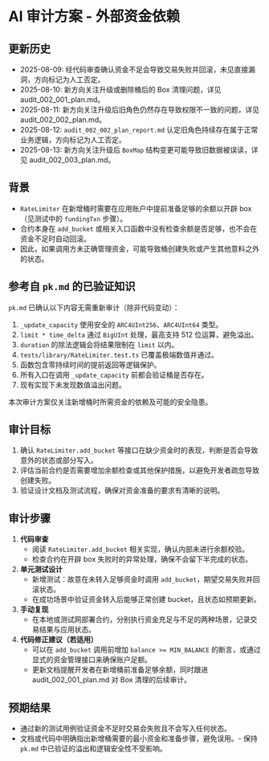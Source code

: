 # AI 审计方案 - 外部资金依赖
## 更新历史
- 2025-08-09: 经代码审查确认资金不足会导致交易失败并回滚，未见直接漏洞，方向标记为人工否定。
- 2025-08-10: 新方向关注升级或删除桶后的 Box 清理问题，详见 audit_002_001_plan.md。
- 2025-08-11: 新方向关注升级后旧角色仍然存在导致权限不一致的问题，详见 audit_002_002_plan.md。
- 2025-08-12: `audit_002_002_plan_report.md` 认定旧角色持续存在属于正常业务逻辑，方向标记为人工否定。
- 2025-08-13: 新方向关注升级后 `BoxMap` 结构变更可能导致旧数据被误读，详见 audit_002_003_plan.md。


## 背景
- `RateLimiter` 在新增桶时需要在应用账户中提前准备足够的余额以开辟 box（见测试中的 `fundingTxn` 步骤）。
- 合约本身在 `add_bucket` 或相关入口函数中没有检查余额是否足够，也不会在资金不足时自动回滚。
- 因此，如果调用方未正确管理资金，可能导致桶创建失败或产生其他意料之外的状态。

## 参考自 `pk.md` 的已验证知识
`pk.md` 已确认以下内容无需重新审计（除非代码变动）：
1. `_update_capacity` 使用安全的 `ARC4UInt256`、`ARC4UInt64` 类型。
2. `limit * time_delta` 通过 `BigUInt` 处理，最高支持 512 位运算，避免溢出。
3. `duration` 的除法逻辑会将结果限制在 `limit` 以内。
4. `tests/library/RateLimiter.test.ts` 已覆盖极端数值并通过。
5. 函数包含零持续时间的提前返回等逻辑保护。
6. 所有入口在调用 `_update_capacity` 前都会验证桶是否存在。
7. 现有实现下未发现数值溢出问题。

本次审计方案仅关注新增桶时所需资金的依赖及可能的安全隐患。

## 审计目标
1. 确认 `RateLimiter.add_bucket` 等接口在缺少资金时的表现，判断是否会导致意外的状态或部分写入。
2. 评估当前合约是否需要增加余额检查或其他保护措施，以避免开发者疏忽导致创建失败。
3. 验证设计文档及测试流程，确保对资金准备的要求有清晰的说明。

## 审计步骤
1. **代码审查**
   - 阅读 `RateLimiter.add_bucket` 相关实现，确认内部未进行余额校验。
   - 检查合约在开辟 box 失败时的异常处理，确保不会留下半完成的状态。
2. **单元测试设计**
   - 新增测试：故意在未转入足够资金时调用 `add_bucket`，期望交易失败并回滚状态。
   - 在成功场景中验证资金转入后能够正常创建 bucket，且状态如预期更新。
3. **手动复现**
   - 在本地或测试网部署合约，分别执行资金充足与不足的两种场景，记录交易结果与应用状态。
4. **代码修正建议（若适用）**
   - 可以在 `add_bucket` 调用前增加 `balance >= MIN_BALANCE` 的断言，或通过显式的资金管理接口来确保账户足额。
   - 更新文档提醒开发者在新增桶前准备足够余额，同时跟进 audit_002_001_plan.md 对 Box 清理的后续审计。

## 预期结果
- 通过新的测试用例验证资金不足时交易会失败且不会写入任何状态。
- 文档或代码中明确指出新增桶需要的最小资金和准备步骤，避免误用。- 保持 `pk.md` 中已验证的溢出和逻辑安全性不受影响。